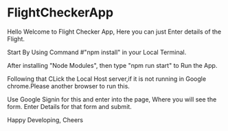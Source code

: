 # FlightCheckerApp

Hello Welcome to Flight Checker App, Here you can just Enter details of the Flight.

Start By Using Command #"npm install" in your Local Terminal.

After installing "Node Modules", then type "npm run start" to Run the App.

Following that CLick the Local Host server,if it is not running in Google chrome.Please another browser to run this.

Use Google Signin for this and enter into the page, Where you will see the form. Enter Details for that form and submit.



Happy Developing, Cheers
